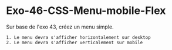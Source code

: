 # Exo-46-CSS-Menu-mobile-Flex

Sur base de l'exo 43, créez un menu simple.

    1. Le menu devra s'afficher horizontalement sur desktop
    2. Le menu devra s'afficher verticalement sur mobile
